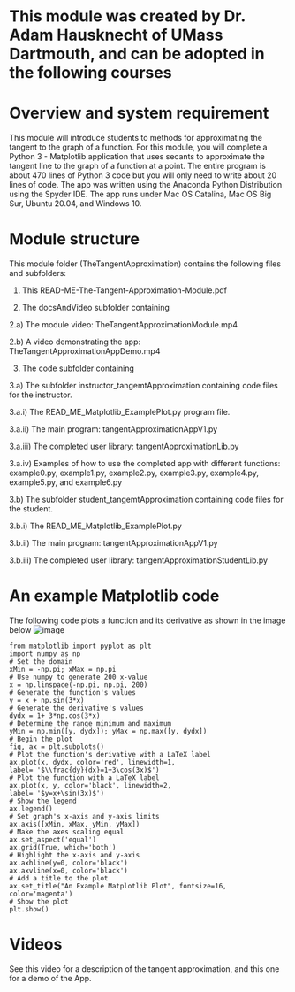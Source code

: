 # This module was created by Dr. Adam Hausknecht of UMass Dartmouth, and can be adopted in the following courses

# Overview and system requirement
This module will introduce students to methods for approximating the tangent to the graph of a
function. For this module, you will complete a Python 3 - Matplotlib application that uses secants
to approximate the tangent line to the graph of a function at a point. The entire
program is about 470 lines of Python 3 code but you will only need to write about 20
lines of code. The app was written using the Anaconda Python Distribution using the Spyder
IDE. The app runs under Mac OS Catalina, Mac OS Big Sur, Ubuntu 20.04, and Windows 10.

# Module structure
This module folder (TheTangentApproximation) contains the following files and subfolders:

1. This READ-ME-The-Tangent-Approximation-Module.pdf

2. The docsAndVideo subfolder containing

2.a) The module video: TheTangentApproximationModule.mp4

2.b) A video demonstrating the app: TheTangentApproximationAppDemo.mp4

3. The code subfolder containing

3.a) The subfolder instructor_tangemtApproximation containing code files for the instructor.

3.a.i) The READ_ME_Matplotlib_ExamplePlot.py program file.

3.a.ii) The main program: tangentApproximationAppV1.py

3.a.iii) The completed user library: tangentApproximationLib.py

3.a.iv) Examples of how to use the completed app with different functions:
example0.py, example1.py, example2.py, example3.py,
example4.py, example5.py, and example6.py

3.b) The subfolder student_tangemtApproximation containing code files for the student.

3.b.i) The READ_ME_Matplotlib_ExamplePlot.py

3.b.ii) The main program: tangentApproximationAppV1.py

3.b.iii) The completed user library: tangentApproximationStudentLib.py

# An example Matplotlib code

The following code plots a function and its derivative as shown in the image below
![image](https://user-images.githubusercontent.com/5354744/157934346-bb94dd67-be09-4f3d-8453-6cba83477f08.png)


```
from matplotlib import pyplot as plt
import numpy as np
# Set the domain
xMin = -np.pi; xMax = np.pi
# Use numpy to generate 200 x-value
x = np.linspace(-np.pi, np.pi, 200)
# Generate the function's values
y = x + np.sin(3*x)
# Generate the derivative's values
dydx = 1+ 3*np.cos(3*x)
# Determine the range minimum and maximum
yMin = np.min([y, dydx]); yMax = np.max([y, dydx])
# Begin the plot
fig, ax = plt.subplots()
# Plot the function's derivative with a LaTeX label
ax.plot(x, dydx, color='red', linewidth=1,
label= '$\\frac{dy}{dx}=1+3\cos(3x)$')
# Plot the function with a LaTeX label
ax.plot(x, y, color='black', linewidth=2,
label= '$y=x+\sin(3x)$')
# Show the legend
ax.legend()
# Set graph's x-axis and y-axis limits
ax.axis([xMin, xMax, yMin, yMax])
# Make the axes scaling equal
ax.set_aspect('equal')
ax.grid(True, which='both')
# Highlight the x-axis and y-axis
ax.axhline(y=0, color='black')
ax.axvline(x=0, color='black')
# Add a title to the plot
ax.set_title("An Example Matplotlib Plot", fontsize=16,
color='magenta')
# Show the plot
plt.show()
```

# Videos
See this video for a description of the tangent approximation, and this one for a demo of the App.
